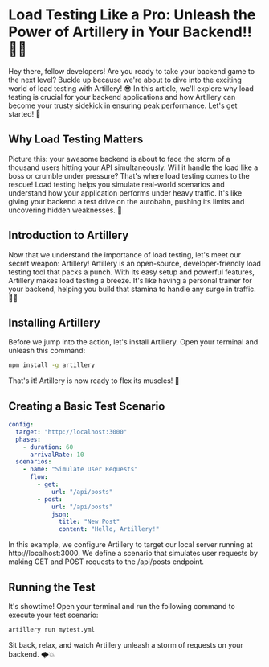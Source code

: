 # Load Testing Like a Pro: Unleash the Power of Artillery in Your Backend!! 🚀💪

Hey there, fellow developers! Are you ready to take your backend game to the next level? Buckle up because we're about to dive into the exciting world of load testing with Artillery! 😎 In this article, we'll explore why load testing is crucial for your backend applications and how Artillery can become your trusty sidekick in ensuring peak performance. Let's get started! 🚀

## Why Load Testing Matters

Picture this: your awesome backend is about to face the storm of a thousand users hitting your API simultaneously. Will it handle the load like a boss or crumble under pressure? That's where load testing comes to the rescue! Load testing helps you simulate real-world scenarios and understand how your application performs under heavy traffic. It's like giving your backend a test drive on the autobahn, pushing its limits and uncovering hidden weaknesses. 💪

## Introduction to Artillery

Now that we understand the importance of load testing, let's meet our secret weapon: Artillery! Artillery is an open-source, developer-friendly load testing tool that packs a punch. With its easy setup and powerful features, Artillery makes load testing a breeze. It's like having a personal trainer for your backend, helping you build that stamina to handle any surge in traffic. 🏋️‍♂️

## Installing Artillery

Before we jump into the action, let's install Artillery. Open your terminal and unleash this command:

```bash
npm install -g artillery
```

That's it! Artillery is now ready to flex its muscles! 💪

## Creating a Basic Test Scenario
```yaml
config:
  target: "http://localhost:3000"
  phases:
    - duration: 60
      arrivalRate: 10
  scenarios:
    - name: "Simulate User Requests"
      flow:
        - get:
            url: "/api/posts"
        - post:
            url: "/api/posts"
            json:
              title: "New Post"
              content: "Hello, Artillery!"
```
In this example, we configure Artillery to target our local server running at http://localhost:3000. We define a scenario that simulates user requests by making GET and POST requests to the /api/posts endpoint.

## Running the Test
It's showtime! Open your terminal and run the following command to execute your test scenario:

```bash
artillery run mytest.yml
```
Sit back, relax, and watch Artillery unleash a storm of requests on your backend. 🌩️💥
